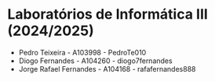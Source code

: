 # Laboratórios de Informática III (2024/2025)

* Pedro Teixeira - A103998 - PedroTe010
* Diogo Fernandes - A104260 - diogo7fernandes
* Jorge Rafael Fernandes - A104168 - rafafernandes888
